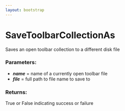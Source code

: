 ```yaml
---
layout: bootstrap
---
```


# SaveToolbarCollectionAs

Saves an open toolbar collection to a different disk file
        

### Parameters:

- ***name*** = name of a currently open toolbar file
- ***file*** = full path to file name to save to
        

### Returns:


True or False indicating success or failure
        
